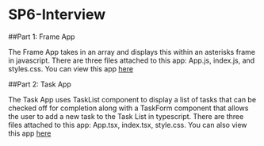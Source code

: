 # SP6-Interview

##Part 1: Frame App

The Frame App takes in an array and displays this within an asterisks frame in javascript. There are three files attached to this app: App.js, index.js, and styles.css.
You can view this app [here](https://codesandbox.io/p/sandbox/react-new?layout=%257B%2522sidebarPanel%2522%253A%2522EXPLORER%2522%252C%2522rootPanelGroup%2522%253A%257B%2522direction%2522%253A%2522horizontal%2522%252C%2522contentType%2522%253A%2522UNKNOWN%2522%252C%2522type%2522%253A%2522PANEL_GROUP%2522%252C%2522id%2522%253A%2522ROOT_LAYOUT%2522%252C%2522panels%2522%253A%255B%257B%2522type%2522%253A%2522PANEL_GROUP%2522%252C%2522contentType%2522%253A%2522UNKNOWN%2522%252C%2522direction%2522%253A%2522vertical%2522%252C%2522id%2522%253A%2522clqptk1ir0006356hfb2qu1ue%2522%252C%2522sizes%2522%253A%255B70%252C30%255D%252C%2522panels%2522%253A%255B%257B%2522type%2522%253A%2522PANEL_GROUP%2522%252C%2522contentType%2522%253A%2522EDITOR%2522%252C%2522direction%2522%253A%2522horizontal%2522%252C%2522id%2522%253A%2522EDITOR%2522%252C%2522panels%2522%253A%255B%257B%2522type%2522%253A%2522PANEL%2522%252C%2522contentType%2522%253A%2522EDITOR%2522%252C%2522id%2522%253A%2522clqptk1iq0002356hj96ge89n%2522%257D%255D%257D%252C%257B%2522type%2522%253A%2522PANEL_GROUP%2522%252C%2522contentType%2522%253A%2522SHELLS%2522%252C%2522direction%2522%253A%2522horizontal%2522%252C%2522id%2522%253A%2522SHELLS%2522%252C%2522panels%2522%253A%255B%257B%2522type%2522%253A%2522PANEL%2522%252C%2522contentType%2522%253A%2522SHELLS%2522%252C%2522id%2522%253A%2522clqptk1iq0003356hzxmzp4qi%2522%257D%255D%252C%2522sizes%2522%253A%255B100%255D%257D%255D%257D%252C%257B%2522type%2522%253A%2522PANEL_GROUP%2522%252C%2522contentType%2522%253A%2522DEVTOOLS%2522%252C%2522direction%2522%253A%2522vertical%2522%252C%2522id%2522%253A%2522DEVTOOLS%2522%252C%2522panels%2522%253A%255B%257B%2522type%2522%253A%2522PANEL%2522%252C%2522contentType%2522%253A%2522DEVTOOLS%2522%252C%2522id%2522%253A%2522clqptk1iq0005356hsm7othwo%2522%257D%255D%252C%2522sizes%2522%253A%255B100%255D%257D%255D%252C%2522sizes%2522%253A%255B70.60978237448825%252C29.390217625511752%255D%257D%252C%2522tabbedPanels%2522%253A%257B%2522clqptk1iq0002356hj96ge89n%2522%253A%257B%2522id%2522%253A%2522clqptk1iq0002356hj96ge89n%2522%252C%2522tabs%2522%253A%255B%255D%257D%252C%2522clqptk1iq0005356hsm7othwo%2522%253A%257B%2522tabs%2522%253A%255B%257B%2522id%2522%253A%2522clqptk1iq0004356h735fl3sz%2522%252C%2522mode%2522%253A%2522permanent%2522%252C%2522type%2522%253A%2522UNASSIGNED_PORT%2522%252C%2522port%2522%253A0%252C%2522path%2522%253A%2522%252F%2522%257D%255D%252C%2522id%2522%253A%2522clqptk1iq0005356hsm7othwo%2522%252C%2522activeTabId%2522%253A%2522clqptk1iq0004356h735fl3sz%2522%257D%252C%2522clqptk1iq0003356hzxmzp4qi%2522%253A%257B%2522tabs%2522%253A%255B%255D%252C%2522id%2522%253A%2522clqptk1iq0003356hzxmzp4qi%2522%257D%257D%252C%2522showDevtools%2522%253Atrue%252C%2522showShells%2522%253Atrue%252C%2522showSidebar%2522%253Atrue%252C%2522sidebarPanelSize%2522%253A15%257D)

##Part 2: Task App

The Task App uses TaskList component to display a list of tasks that can be checked off for completion along with a TaskForm component that allows the user to add a new task to the Task List in typescript. There are three files attached to this app: App.tsx, index.tsx, style.css. You can also view this app [here](https://codesandbox.io/p/sandbox/react-typescript-forked-k8mltf?file=%2Fsrc%2FApp.tsx%3A2%2C53&layout=%257B%2522sidebarPanel%2522%253A%2522EXPLORER%2522%252C%2522rootPanelGroup%2522%253A%257B%2522direction%2522%253A%2522horizontal%2522%252C%2522contentType%2522%253A%2522UNKNOWN%2522%252C%2522type%2522%253A%2522PANEL_GROUP%2522%252C%2522id%2522%253A%2522ROOT_LAYOUT%2522%252C%2522panels%2522%253A%255B%257B%2522type%2522%253A%2522PANEL_GROUP%2522%252C%2522contentType%2522%253A%2522UNKNOWN%2522%252C%2522direction%2522%253A%2522vertical%2522%252C%2522id%2522%253A%2522clqi6b4g00006356hkyw220rr%2522%252C%2522sizes%2522%253A%255B100%252C0%255D%252C%2522panels%2522%253A%255B%257B%2522type%2522%253A%2522PANEL_GROUP%2522%252C%2522contentType%2522%253A%2522EDITOR%2522%252C%2522direction%2522%253A%2522horizontal%2522%252C%2522id%2522%253A%2522EDITOR%2522%252C%2522panels%2522%253A%255B%257B%2522type%2522%253A%2522PANEL%2522%252C%2522contentType%2522%253A%2522EDITOR%2522%252C%2522id%2522%253A%2522clqi6b4fz0002356hduddj7oj%2522%257D%255D%257D%252C%257B%2522type%2522%253A%2522PANEL_GROUP%2522%252C%2522contentType%2522%253A%2522SHELLS%2522%252C%2522direction%2522%253A%2522horizontal%2522%252C%2522id%2522%253A%2522SHELLS%2522%252C%2522panels%2522%253A%255B%257B%2522type%2522%253A%2522PANEL%2522%252C%2522contentType%2522%253A%2522SHELLS%2522%252C%2522id%2522%253A%2522clqi6b4fz0003356h5r0fduno%2522%257D%255D%252C%2522sizes%2522%253A%255B100%255D%257D%255D%257D%252C%257B%2522type%2522%253A%2522PANEL_GROUP%2522%252C%2522contentType%2522%253A%2522DEVTOOLS%2522%252C%2522direction%2522%253A%2522vertical%2522%252C%2522id%2522%253A%2522DEVTOOLS%2522%252C%2522panels%2522%253A%255B%257B%2522type%2522%253A%2522PANEL%2522%252C%2522contentType%2522%253A%2522DEVTOOLS%2522%252C%2522id%2522%253A%2522clqi6b4fz0005356h9bwmanox%2522%257D%255D%252C%2522sizes%2522%253A%255B100%255D%257D%255D%252C%2522sizes%2522%253A%255B59.34065934065934%252C40.65934065934066%255D%257D%252C%2522tabbedPanels%2522%253A%257B%2522clqi6b4fz0002356hduddj7oj%2522%253A%257B%2522tabs%2522%253A%255B%257B%2522id%2522%253A%2522clqi6b4fy0001356hpu6mwzsx%2522%252C%2522mode%2522%253A%2522permanent%2522%252C%2522type%2522%253A%2522FILE%2522%252C%2522filepath%2522%253A%2522%252Fpublic%252Findex.html%2522%252C%2522state%2522%253A%2522IDLE%2522%257D%252C%257B%2522id%2522%253A%2522clqi6coga003q356hbz8i8e46%2522%252C%2522mode%2522%253A%2522permanent%2522%252C%2522type%2522%253A%2522FILE%2522%252C%2522initialSelections%2522%253A%255B%257B%2522startLineNumber%2522%253A2%252C%2522startColumn%2522%253A53%252C%2522endLineNumber%2522%253A2%252C%2522endColumn%2522%253A53%257D%255D%252C%2522filepath%2522%253A%2522%252Fsrc%252FApp.tsx%2522%252C%2522state%2522%253A%2522IDLE%2522%257D%255D%252C%2522id%2522%253A%2522clqi6b4fz0002356hduddj7oj%2522%252C%2522activeTabId%2522%253A%2522clqi6coga003q356hbz8i8e46%2522%257D%252C%2522clqi6b4fz0005356h9bwmanox%2522%253A%257B%2522id%2522%253A%2522clqi6b4fz0005356h9bwmanox%2522%252C%2522activeTabId%2522%253A%2522clqpj736u02w2356hkwx6vt15%2522%252C%2522tabs%2522%253A%255B%257B%2522type%2522%253A%2522UNASSIGNED_PORT%2522%252C%2522port%2522%253A0%252C%2522id%2522%253A%2522clqpj736u02w2356hkwx6vt15%2522%252C%2522mode%2522%253A%2522permanent%2522%252C%2522path%2522%253A%2522%252F%2522%257D%255D%257D%252C%2522clqi6b4fz0003356h5r0fduno%2522%253A%257B%2522tabs%2522%253A%255B%255D%252C%2522id%2522%253A%2522clqi6b4fz0003356h5r0fduno%2522%257D%257D%252C%2522showDevtools%2522%253Atrue%252C%2522showShells%2522%253Afalse%252C%2522showSidebar%2522%253Atrue%252C%2522sidebarPanelSize%2522%253A13.469985358711568%257D)
